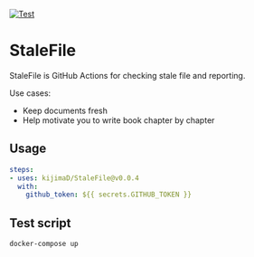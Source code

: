 [![Test](https://github.com/kijimaD/stale-file/actions/workflows/test.yml/badge.svg)](https://github.com/kijimaD/stale-file/actions/workflows/test.yml)
# StaleFile

StaleFile is GitHub Actions for checking stale file and reporting.

Use cases:

- Keep documents fresh
- Help motivate you to write book chapter by chapter

## Usage

```yml
steps:
- uses: kijimaD/StaleFile@v0.0.4
  with:
    github_token: ${{ secrets.GITHUB_TOKEN }}
```

## Test script

```shell
docker-compose up
```
